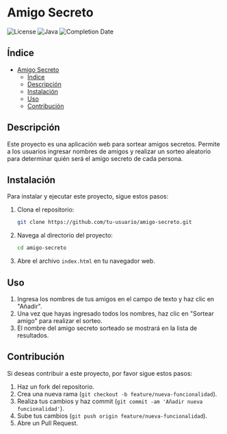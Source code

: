 # Amigo Secreto

![License](https://img.shields.io/badge/license-MIT-blue.svg)
![Java](https://img.shields.io/badge/Java-11-blue.svg)
![Completion Date](https://img.shields.io/badge/completion%20date-October%202023-green.svg)

## Índice
- [Amigo Secreto](#amigo-secreto)
  - [Índice](#índice)
  - [Descripción](#descripción)
  - [Instalación](#instalación)
  - [Uso](#uso)
  - [Contribución](#contribución)

## Descripción
Este proyecto es una aplicación web para sortear amigos secretos. Permite a los usuarios ingresar nombres de amigos y realizar un sorteo aleatorio para determinar quién será el amigo secreto de cada persona.

## Instalación
Para instalar y ejecutar este proyecto, sigue estos pasos:

1. Clona el repositorio:
    ```sh
    git clone https://github.com/tu-usuario/amigo-secreto.git
    ```
2. Navega al directorio del proyecto:
    ```sh
    cd amigo-secreto
    ```
3. Abre el archivo `index.html` en tu navegador web.

## Uso
1. Ingresa los nombres de tus amigos en el campo de texto y haz clic en "Añadir".
2. Una vez que hayas ingresado todos los nombres, haz clic en "Sortear amigo" para realizar el sorteo.
3. El nombre del amigo secreto sorteado se mostrará en la lista de resultados.

## Contribución
Si deseas contribuir a este proyecto, por favor sigue estos pasos:

1. Haz un fork del repositorio.
2. Crea una nueva rama (`git checkout -b feature/nueva-funcionalidad`).
3. Realiza tus cambios y haz commit (`git commit -am 'Añadir nueva funcionalidad'`).
4. Sube tus cambios (`git push origin feature/nueva-funcionalidad`).
5. Abre un Pull Request.
